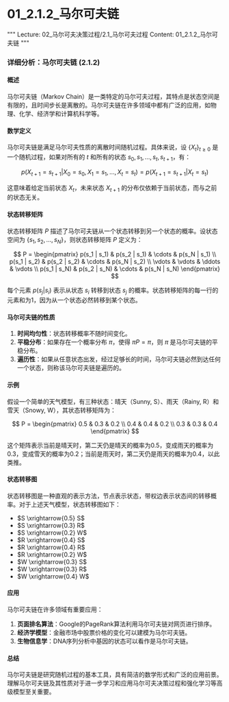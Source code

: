 # 01_2.1.2_马尔可夫链

"""
Lecture: 02_马尔可夫决策过程/2.1_马尔可夫过程
Content: 01_2.1.2_马尔可夫链
"""

### 详细分析：马尔可夫链 (2.1.2)

#### 概述
马尔可夫链（Markov Chain）是一类特定的马尔可夫过程，其特点是状态空间是有限的，且时间步长是离散的。马尔可夫链在许多领域中都有广泛的应用，如物理、化学、经济学和计算机科学等。

#### 数学定义
马尔可夫链是满足马尔可夫性质的离散时间随机过程。具体来说，设 $\{X_t\}_{t \geq 0}$ 是一个随机过程，如果对所有的 $t$ 和所有的状态 $s_0, s_1, \ldots, s_t, s_{t+1}$，有：

$$ p(X_{t+1} = s_{t+1} | X_0 = s_0, X_1 = s_1, \ldots, X_t = s_t) = p(X_{t+1} = s_{t+1} | X_t = s_t) $$

这意味着给定当前状态 $X_t$，未来状态 $X_{t+1}$ 的分布仅依赖于当前状态，而与之前的状态无关。

#### 状态转移矩阵
状态转移矩阵 $P$ 描述了马尔可夫链从一个状态转移到另一个状态的概率。设状态空间为 $\{s_1, s_2, \ldots, s_N\}$，则状态转移矩阵 $P$ 定义为：

$$ P = \begin{pmatrix}
p(s_1 | s_1) & p(s_2 | s_1) & \cdots & p(s_N | s_1) \\
p(s_1 | s_2) & p(s_2 | s_2) & \cdots & p(s_N | s_2) \\
\vdots & \vdots & \ddots & \vdots \\
p(s_1 | s_N) & p(s_2 | s_N) & \cdots & p(s_N | s_N)
\end{pmatrix} $$

每个元素 $p(s_j | s_i)$ 表示从状态 $s_i$ 转移到状态 $s_j$ 的概率。状态转移矩阵的每一行的元素和为1，因为从一个状态必然转移到某个状态。

#### 马尔可夫链的性质
1. **时间均匀性**：状态转移概率不随时间变化。
2. **平稳分布**：如果存在一个概率分布 $\pi$，使得 $\pi P = \pi$，则 $\pi$ 是马尔可夫链的平稳分布。
3. **遍历性**：如果从任意状态出发，经过足够长的时间，马尔可夫链必然到达任何一个状态，则称该马尔可夫链是遍历的。

#### 示例
假设一个简单的天气模型，有三种状态：晴天（Sunny, S）、雨天（Rainy, R）和雪天（Snowy, W），其状态转移矩阵为：

$$ P = \begin{pmatrix}
0.5 & 0.3 & 0.2 \\
0.4 & 0.4 & 0.2 \\
0.3 & 0.3 & 0.4
\end{pmatrix} $$

这个矩阵表示当前是晴天时，第二天仍是晴天的概率为0.5，变成雨天的概率为0.3，变成雪天的概率为0.2；当前是雨天时，第二天仍是雨天的概率为0.4，以此类推。

#### 状态转移图
状态转移图是一种直观的表示方法，节点表示状态，带权边表示状态间的转移概率。对于上述天气模型，状态转移图如下：

- $S \xrightarrow{0.5} S$
- $S \xrightarrow{0.3} R$
- $S \xrightarrow{0.2} W$
- $R \xrightarrow{0.4} S$
- $R \xrightarrow{0.4} R$
- $R \xrightarrow{0.2} W$
- $W \xrightarrow{0.3} S$
- $W \xrightarrow{0.3} R$
- $W \xrightarrow{0.4} W$

#### 应用
马尔可夫链在许多领域有重要应用：
1. **页面排名算法**：Google的PageRank算法利用马尔可夫链对网页进行排序。
2. **经济学模型**：金融市场中股票价格的变化可以建模为马尔可夫链。
3. **生物信息学**：DNA序列分析中基因的状态可以看作是马尔可夫链。

#### 总结
马尔可夫链是研究随机过程的基本工具，具有简洁的数学形式和广泛的应用前景。理解马尔可夫链及其性质对于进一步学习和应用马尔可夫决策过程和强化学习等高级模型至关重要。

